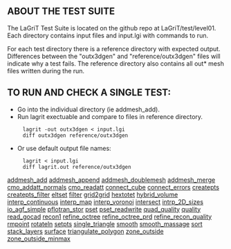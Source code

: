 
## ABOUT THE TEST SUITE

The LaGriT Test Suite is located on the github repo at LaGriT/test/level01.
Each directory contains input files and input.lgi with commands to run.

For each test directory there is a reference directory with expected output. Differences between the "outx3dgen" and "reference/outx3dgen" files will indicate why a test fails. The reference directory also contains all out* mesh files written during the run.

## TO RUN AND CHECK A SINGLE TEST:

-  Go into the individual directory (ie addmesh_add).
-  Run lagrit exectuable and compare to files in reference directory.
```
     lagrit -out outx3dgen < input.lgi
     diff outx3dgen reference/outx3dgen
```
-  Or use default output file names:
```
     lagrit < input.lgi
     diff lagrit.out reference/outx3dgen
```

[addmesh_add](https://github.com/lanl/LaGriT/tree/master/test/level01/addmesh_add)
[addmesh_append](https://github.com/lanl/LaGriT/tree/master/test/level01/addmesh_append)
[addmesh_doublemesh](https://github.com/lanl/LaGriT/tree/master/test/level01/addmesh_doublemesh)
[addmesh_merge](https://github.com/lanl/LaGriT/tree/master/test/level01/addmesh_merge)
[cmo_addatt_normals](https://github.com/lanl/LaGriT/tree/master/test/level01/cmo_addatt_normals)
[cmo_readatt](https://github.com/lanl/LaGriT/tree/master/test/level01/cmo_readatt)
[connect_cube](https://github.com/lanl/LaGriT/tree/master/test/level01/connect_cube)
[connect_errors](https://github.com/lanl/LaGriT/tree/master/test/level01/connect_errors)
[createpts](https://github.com/lanl/LaGriT/tree/master/test/level01/createpts)
[createpts_filter](https://github.com/lanl/LaGriT/tree/master/test/level01/createpts_filter)
[eltset](https://github.com/lanl/LaGriT/tree/master/test/level01/eltset)
[filter](https://github.com/lanl/LaGriT/tree/master/test/level01/filter)
[grid2grid](https://github.com/lanl/LaGriT/tree/master/test/level01/grid2grid)
[hextotet](https://github.com/lanl/LaGriT/tree/master/test/level01/hextotet)
[hybrid_volume](https://github.com/lanl/LaGriT/tree/master/test/level01/hybrid_volume)
[interp_continuous](https://github.com/lanl/LaGriT/tree/master/test/level01/interp_continuous)
[interp_map](https://github.com/lanl/LaGriT/tree/master/test/level01/interp_map)
[interp_voronoi](https://github.com/lanl/LaGriT/tree/master/test/level01/interp_voronoi)
[intersect](https://github.com/lanl/LaGriT/tree/master/test/level01/intersect)
[intrp_2D_sizes](https://github.com/lanl/LaGriT/tree/master/test/level01/intrp_2D_sizes)
[io_agf_simple](https://github.com/lanl/LaGriT/tree/master/test/level01/io_agf_simple)
[pflotran_stor](https://github.com/lanl/LaGriT/tree/master/test/level01/pflotran_stor)
[pset](https://github.com/lanl/LaGriT/tree/master/test/level01/pset)
[pset_readwrite](https://github.com/lanl/LaGriT/tree/master/test/level01/pset_readwrite)
[quad_quality](https://github.com/lanl/LaGriT/tree/master/test/level01/quad_quality)
[quality](https://github.com/lanl/LaGriT/tree/master/test/level01/quality)
[read_gocad](https://github.com/lanl/LaGriT/tree/master/test/level01/read_gocad)
[recon1](https://github.com/lanl/LaGriT/tree/master/test/level01/recon1)
[refine_octree](https://github.com/lanl/LaGriT/tree/master/test/level01/refine_octree)
[refine_octree_prd](https://github.com/lanl/LaGriT/tree/master/test/level01/refine_octree_prd)
[refine_recon_quality](https://github.com/lanl/LaGriT/tree/master/test/level01/refine_recon_quality)
[rmpoint](https://github.com/lanl/LaGriT/tree/master/test/level01/rmpoint)
[rotateln](https://github.com/lanl/LaGriT/tree/master/test/level01/rotateln)
[setpts](https://github.com/lanl/LaGriT/tree/master/test/level01/setpts)
[single_triangle](https://github.com/lanl/LaGriT/tree/master/test/level01/single_triangle)
[smooth](https://github.com/lanl/LaGriT/tree/master/test/level01/smooth)
[smooth_massage](https://github.com/lanl/LaGriT/tree/master/test/level01/smooth_massage)
[sort](https://github.com/lanl/LaGriT/tree/master/test/level01/sort)
[stack_layers](https://github.com/lanl/LaGriT/tree/master/test/level01/stack_layers)
[surface](https://github.com/lanl/LaGriT/tree/master/test/level01/surface)
[triangulate_polygon](https://github.com/lanl/LaGriT/tree/master/test/level01/triangulate_polygon)
[zone_outside](https://github.com/lanl/LaGriT/tree/master/test/level01/zone_outside)
[zone_outside_minmax](https://github.com/lanl/LaGriT/tree/master/test/level01/zone_outside_minmax)
